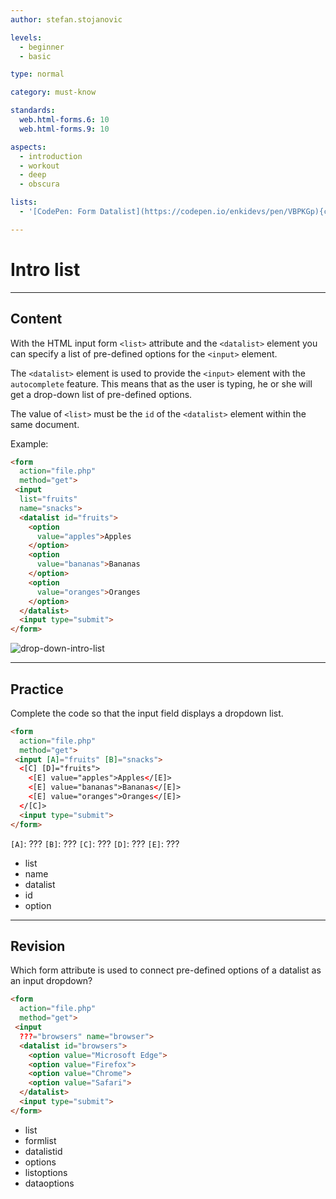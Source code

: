 ```yaml
---
author: stefan.stojanovic

levels:
  - beginner
  - basic

type: normal

category: must-know

standards:
  web.html-forms.6: 10
  web.html-forms.9: 10

aspects:
  - introduction
  - workout
  - deep
  - obscura

lists: 
  - '[CodePen: Form Datalist](https://codepen.io/enkidevs/pen/VBPKGp){code}' 

---
```

# Intro list
---
## Content

With the HTML input form `<list>` attribute and the `<datalist>` element you can specify a list of pre-defined options for the `<input>` element.

The `<datalist>` element is used to provide the `<input>` element with the `autocomplete` feature. This means that as the user is typing, he or she will get a drop-down list of pre-defined options.

The value of `<list>` must be the `id` of the `<datalist>` element within the same document.

Example:
```html
<form
  action="file.php"
  method="get">
 <input
  list="fruits"
  name="snacks">
  <datalist id="fruits">
    <option
      value="apples">Apples
    </option>
    <option
      value="bananas">Bananas
    </option>
    <option
      value="oranges">Oranges
    </option>
  </datalist>
  <input type="submit">
</form>
```

![drop-down-intro-list](%3Csvg%20xmlns%3D%22http%3A%2F%2Fwww.w3.org%2F2000%2Fsvg%22%20style%3D%22width%3A100%25%22%20viewBox%3D%220%200%20320%20131%22%3E%3Cg%20fill%3D%22none%22%20fill-rule%3D%22evenodd%22%3E%3Crect%20width%3D%22320%22%20height%3D%22131%22%20fill%3D%22%23FFF%22%20rx%3D%229%22%2F%3E%3Cpath%20fill%3D%22%23FFF%22%20stroke%3D%22%23CCC%22%20d%3D%22M20.5%2020.5h130v18h-130z%22%2F%3E%3Cpath%20fill%3D%22%23000%22%20stroke%3D%22%23000%22%20d%3D%22M138.83685%2026.5l2.62516%204.87852L144.08717%2026.5h-5.25032z%22%2F%3E%3Crect%20width%3D%2251%22%20height%3D%2217%22%20x%3D%22155.5%22%20y%3D%2221.5%22%20fill%3D%22%23FFF%22%20stroke%3D%22%23D2D2D2%22%20rx%3D%224%22%2F%3E%3Ctext%20fill%3D%22%23000%22%20font-family%3D%22ArialMT%2C%20Arial%22%20font-size%3D%2211.5%22%3E%3Ctspan%20x%3D%22161%22%20y%3D%2234%22%3ESubmit%3C%2Ftspan%3E%3C%2Ftext%3E%3Cpath%20fill%3D%22%23FFF%22%20stroke%3D%22%239CC1E8%22%20d%3D%22M20.5%2038.5h136v72h-136z%22%2F%3E%3Ctext%20fill%3D%22%23777%22%20font-family%3D%22ArialMT%2C%20Arial%22%20font-size%3D%2212%22%3E%3Ctspan%20x%3D%22110.30859%22%20y%3D%2256%22%3EApples%3C%2Ftspan%3E%3C%2Ftext%3E%3Ctext%20fill%3D%22%23000%22%20font-family%3D%22Arial-BoldMT%2C%20Arial%22%20font-size%3D%2212.5%22%20font-weight%3D%22bold%22%3E%3Ctspan%20x%3D%2229%22%20y%3D%2257%22%3EApples%3C%2Ftspan%3E%3C%2Ftext%3E%3Ctext%20fill%3D%22%23000%22%20font-family%3D%22Arial-BoldMT%2C%20Arial%22%20font-size%3D%2212.5%22%20font-weight%3D%22bold%22%3E%3Ctspan%20x%3D%2229%22%20y%3D%2281%22%3EBananas%3C%2Ftspan%3E%3C%2Ftext%3E%3Ctext%20fill%3D%22%23000%22%20font-family%3D%22Arial-BoldMT%2C%20Arial%22%20font-size%3D%2212.5%22%20font-weight%3D%22bold%22%3E%3Ctspan%20x%3D%2229%22%20y%3D%22105%22%3EOranges%3C%2Ftspan%3E%3C%2Ftext%3E%3Ctext%20fill%3D%22%23777%22%20font-family%3D%22ArialMT%2C%20Arial%22%20font-size%3D%2212%22%3E%3Ctspan%20x%3D%2299.62695%22%20y%3D%2280%22%3EBananas%3C%2Ftspan%3E%3C%2Ftext%3E%3Ctext%20fill%3D%22%23777%22%20font-family%3D%22ArialMT%2C%20Arial%22%20font-size%3D%2212%22%3E%3Ctspan%20x%3D%22100.97461%22%20y%3D%22104%22%3EOranges%3C%2Ftspan%3E%3C%2Ftext%3E%3C%2Fg%3E%3C%2Fsvg%3E)

<!--[View CodePen](https://codepen.io/enkidevs/pen/VBPKGp)--> 

---
## Practice

Complete the code so that the input field displays a dropdown list.

```html
<form
  action="file.php"
  method="get">
 <input [A]="fruits" [B]="snacks">
  <[C] [D]="fruits">
    <[E] value="apples">Apples</[E]>
    <[E] value="bananas">Bananas</[E]>
    <[E] value="oranges">Oranges</[E]>
  </[C]>
  <input type="submit">
</form>
```

`[A]`: ???
`[B]`: ???
`[C]`: ???
`[D]`: ???
`[E]`: ???

* list
* name
* datalist
* id
* option

---
## Revision

Which form attribute is used to connect pre-defined options of a datalist as an input dropdown?

```html
<form
  action="file.php"
  method="get">
 <input
  ???="browsers" name="browser">
  <datalist id="browsers">
    <option value="Microsoft Edge">
    <option value="Firefox">
    <option value="Chrome">
    <option value="Safari">
  </datalist>
  <input type="submit">
</form>
```

* list
* formlist
* datalistid
* options
* listoptions
* dataoptions
 
